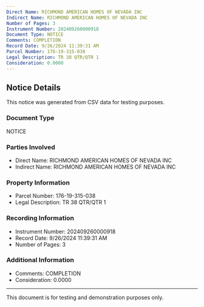 ```yaml
---
Direct Name: RICHMOND AMERICAN HOMES OF NEVADA INC
Indirect Name: RICHMOND AMERICAN HOMES OF NEVADA INC
Number of Pages: 3
Instrument Number: 202409260000918
Document Type: NOTICE
Comments: COMPLETION
Record Date: 9/26/2024 11:39:31 AM
Parcel Number: 176-19-315-038
Legal Description: TR 38 QTR/QTR 1
Consideration: 0.0000
---
```


## Notice Details

This notice was generated from CSV data for testing purposes.

### Document Type
NOTICE

### Parties Involved
- Direct Name: RICHMOND AMERICAN HOMES OF NEVADA INC
- Indirect Name: RICHMOND AMERICAN HOMES OF NEVADA INC

### Property Information
- Parcel Number: 176-19-315-038
- Legal Description: TR 38 QTR/QTR 1

### Recording Information
- Instrument Number: 202409260000918
- Record Date: 9/26/2024 11:39:31 AM
- Number of Pages: 3

### Additional Information
- Comments: COMPLETION
- Consideration: 0.0000

---

This document is for testing and demonstration purposes only.
